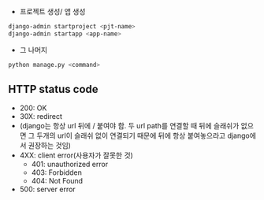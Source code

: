 - 프로젝트 생성/ 앱 생성
```bash
django-admin startproject <pjt-name>
django-admin startapp <app-name>
```
- 그 나머지
```bash
python manage.py <command>
```
## HTTP status code
- 200: OK
- 30X: redirect 
- (django는 항상 url 뒤에 / 붙여야 함. 두 url path를 연결할 때 뒤에 슬래쉬가 없으면 그 두개의 url이 슬래쉬 없이 연결되기 때문에 뒤에 항상 붙여놓으라고 django에서 권장하는 것임)
- 4XX: client error(사용자가 잘못한 것)
    - 401: unauthorized error
    - 403: Forbidden
    - 404: Not Found
- 500: server error 